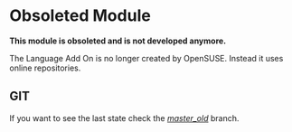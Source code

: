 Obsoleted Module
================

**This module is obsoleted and is not developed anymore.**

The Language Add On is no longer created by OpenSUSE.
Instead it uses online repositories.


GIT
---

If you want to see the last state check the [*master_old*](../../tree/master_old) branch.
